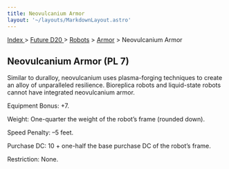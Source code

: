 ```yaml
---
title: Neovulcanium Armor
layout: '~/layouts/MarkdownLayout.astro'
---
```


[ Index ](/) > [ Future D20 ](/future.d20.srd) > [Robots](/future.d20.srd/robots) > [Armor](/future.d20.srd/robots/armor) > Neovulcanium Armor

## Neovulcanium Armor (PL 7)

Similar to duralloy, neovulcanium uses plasma-forging techniques to create an
alloy of unparalleled resilience. Bioreplica robots and liquid-state robots
cannot have integrated neovulcanium armor.

Equipment Bonus: +7.

Weight: One-quarter the weight of the robot’s frame (rounded down).

Speed Penalty: –5 feet.

Purchase DC: 10 + one-half the base purchase DC of the robot’s frame.

Restriction: None.

